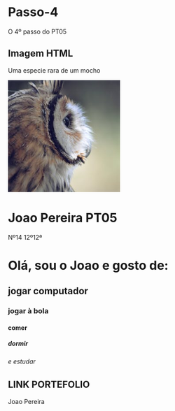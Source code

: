 # Passo-4
O 4º passo do PT05
<!DOCTYPE html>
<html>
<body>

<h2>Imagem HTML</h2>
<p>Uma especie rara de um mocho</p>

<img src="animal.jpg" width="256" height="256"> <!-- a minha primeira imagem -->

</body>
</html>

<!DOCTYPE html>
<html>
<body>

<h1>Joao Pereira PT05</h1> <!-- aqui esta o meu primeiro cabeçalho -->

<p>Nº14 12º12ª</p>

</body>
</html>

<!DOCTYPE html>
<html>
<body>

<h1>Olá, sou o Joao e gosto de:</h1> <!-- Aqui está o meu primeiro head -->
<h2>jogar computador</h2>
<h3>jogar à bola</h3>
<h4>comer</h4>
<h5>dormir</h5>
<h6>e estudar</h6>

</body>
</html>

<!DOCTYPE html>
<html>
<body>

<h2>LINK PORTEFOLIO</h2>
<p>Joao Pereira</p>

<a href="https://sites.google.com/aluno.aebenfica.pt/portefolio-joao-pereira/inicio"></a> <!-- o meu primeiro link -->

</body>
</html>
